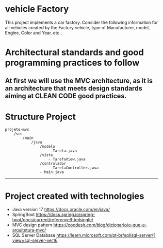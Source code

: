 # vehicle Factory
This project implements a car factory. Consider the following information for all vehicles created by the 
Factory vehicle, type of Manufacturer, model, Engine, Color and Year, etc..

# Architectural standards and good programming practices to follow
At first we will use the MVC architecture, as it is an architecture that meets design standards aiming at CLEAN CODE
good practices.
----------------------------------------------------------------------------------------------------------
# Structure Project
````
projeto-mvc
    /src
        /main
            /java
                /modelo
                    - Tarefa.java
                /vista
                    - TarefaView.java
                /controlador
                    - TarefaController.java
                - Main.java
````
----------------------------------------------------------------------------------------------
# Project created with technologies
* Java version 17 https://docs.oracle.com/en/java/
* SpringBoot https://docs.spring.io/spring-boot/docs/current/reference/htmlsingle/
* MVC design pattern https://coodesh.com/blog/dicionario/o-que-e-arquitetura-mvc/
* SQL Server Database https://learn.microsoft.com/pt-br/sql/sql-server/?view=sql-server-ver16

